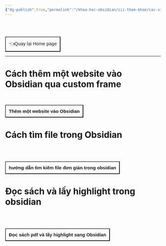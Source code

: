 ```yaml
---
{"dg-publish":true,"permalink":"/khoa-hoc-obsidian/iii-tham-khao/cac-video/","noteIcon":"3"}
---
```


<div style="display: flex; justify-content: left; cursor: pointer;"> <a href="obsidian://open?vault=Kh%C3%B3a%20h%E1%BB%8Dc%20Obsidian_2023&file=CONTENTS%2FHOME%20PAGE" target="_blank"> <button style=" font-size: 15px; padding: 10px; height: fit-content; margin-top: 50px; background: var(--text-accent); font-weight: 200; color: var(--text-on-accent); "> 👈Quay lại Home page </button> </a> </div>

---
# Cách thêm một website vào Obsidian qua custom frame<div style="display: flex; justify-content: left; cursor: pointer;"> <a href="https://www.youtube.com/watch?v=VseIrF_DVUA" target="_blank"> <button style=" font-size: 15px; padding: 10px; height: fit-content; margin-top: 50px; background: var(--text-accent); font-weight: 600; color: var(--text-on-accent); ">Thêm một website vào Obsidian </button> </a> </div>


# Cách tìm file trong Obsidian
<div style="display: flex; justify-content: left; cursor: pointer;"> <a href="https://youtu.be/92BVt6zpTD4" target="_blank"> <button style=" font-size: 15px; padding: 10px; height: fit-content; margin-top: 50px; background: var(--text-accent); font-weight: 600; color: var(--text-on-accent); ">hướng dẫn tìm kiếm file đơn giản trong obsidian </button> </a> </div>

# Đọc sách và lấy highlight trong obsidian
<div style="display: flex; justify-content: left; cursor: pointer;"> <a href="https://www.youtube.com/watch?v=CxIlOR5KMNs" target="_blank"> <button style=" font-size: 15px; padding: 10px; height: fit-content; margin-top: 50px; background: var(--text-accent); font-weight: 600; color: var(--text-on-accent); ">Đọc sách pdf và lấy highlight sang Obsidian </button> </a> </div>

